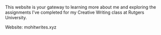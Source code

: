 This website is your gateway to learning more about me and exploring the assignments I’ve completed for my Creative Writing class at Rutgers University.   

Website: mohitwrites.xyz
